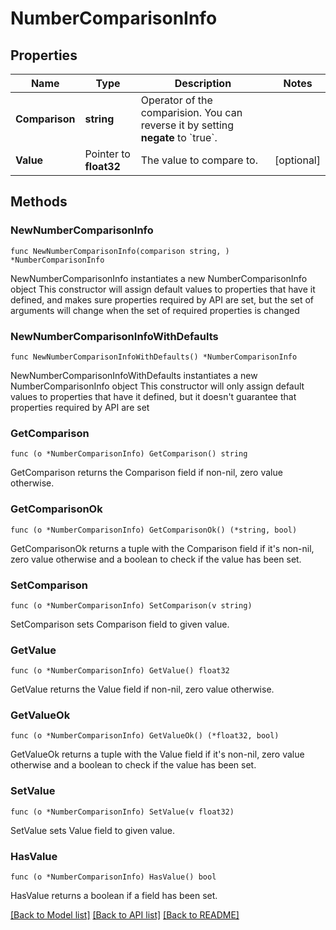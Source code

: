 # NumberComparisonInfo

## Properties

Name | Type | Description | Notes
------------ | ------------- | ------------- | -------------
**Comparison** | **string** | Operator of the comparision. You can reverse it by setting **negate** to &#x60;true&#x60;. | 
**Value** | Pointer to **float32** | The value to compare to. | [optional] 

## Methods

### NewNumberComparisonInfo

`func NewNumberComparisonInfo(comparison string, ) *NumberComparisonInfo`

NewNumberComparisonInfo instantiates a new NumberComparisonInfo object
This constructor will assign default values to properties that have it defined,
and makes sure properties required by API are set, but the set of arguments
will change when the set of required properties is changed

### NewNumberComparisonInfoWithDefaults

`func NewNumberComparisonInfoWithDefaults() *NumberComparisonInfo`

NewNumberComparisonInfoWithDefaults instantiates a new NumberComparisonInfo object
This constructor will only assign default values to properties that have it defined,
but it doesn't guarantee that properties required by API are set

### GetComparison

`func (o *NumberComparisonInfo) GetComparison() string`

GetComparison returns the Comparison field if non-nil, zero value otherwise.

### GetComparisonOk

`func (o *NumberComparisonInfo) GetComparisonOk() (*string, bool)`

GetComparisonOk returns a tuple with the Comparison field if it's non-nil, zero value otherwise
and a boolean to check if the value has been set.

### SetComparison

`func (o *NumberComparisonInfo) SetComparison(v string)`

SetComparison sets Comparison field to given value.


### GetValue

`func (o *NumberComparisonInfo) GetValue() float32`

GetValue returns the Value field if non-nil, zero value otherwise.

### GetValueOk

`func (o *NumberComparisonInfo) GetValueOk() (*float32, bool)`

GetValueOk returns a tuple with the Value field if it's non-nil, zero value otherwise
and a boolean to check if the value has been set.

### SetValue

`func (o *NumberComparisonInfo) SetValue(v float32)`

SetValue sets Value field to given value.

### HasValue

`func (o *NumberComparisonInfo) HasValue() bool`

HasValue returns a boolean if a field has been set.


[[Back to Model list]](../README.md#documentation-for-models) [[Back to API list]](../README.md#documentation-for-api-endpoints) [[Back to README]](../README.md)


